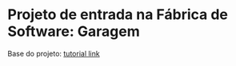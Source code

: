 # Projeto de entrada na Fábrica de Software: Garagem

Base do projeto: [tutorial link](https://github.com/marrcandre/django-drf-tutorial/tree/versao-2023#garagem)
